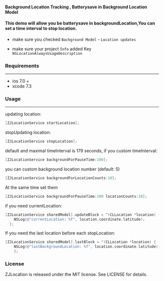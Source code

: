 #### Background Location Tracking , Batterysave in Background Location Model

#### This demo will allow you be batterysave in backgroundLocation,You can set a time interval to stop location.



- make sure you checked `Background Model`  - `Location updates`
 
- make sure your project `Info` added Key `NSLocationAlwaysUsageDescription`
 
 
### Requirements
---
- ios 7.0 +
- xcode 7.3

### Usage
---
updating location:

```objective-c
[ZJLocationService startLocation];
```	

stopUpdating location:

```objective-c	
[ZJLocationService stopLocation];
```
	
default and maximal timeInterval is 179 seconds, if you custom timeInterval:

```objective-c
[ZJLocationService backgroundForPauseTime:100];
```
	
you can custom background location number (default: 5)

```objective-c	
[ZJLocationService backgroundForLocationCounts:10];
```
	
At the same time set them

```objective-c
[ZJLocationService backgroundForPauseTime:100 locationCounts:10];
```
	
if you need currentLocation:
```objective-c
[ZJLocationService sharedModel].updateBlock = ^(CLLocation *location) {
 	NSLog(@"currentLocation: %f", location.coordinate.latitude);
  };
```

If you need the last location before each stopLocation:

```objective-c
[ZJLocationService sharedModel].lastBlock = ^(CLLocation *location) {
	NSLog(@"lastBackgroundLocation: %f", location.coordinate.latitude);
	};
```

### License

ZJLocation is released under the MIT license. See LICENSE for details.